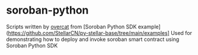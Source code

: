 # soroban-python

Scripts written by [overcat](https://github.com/overcat) from [Soroban Python SDK example](https://github.com/StellarCN/py-stellar-base/tree/main/examples]
Used for demonstrating how to deploy and invoke soroban smart contract using Soroban Python SDK
